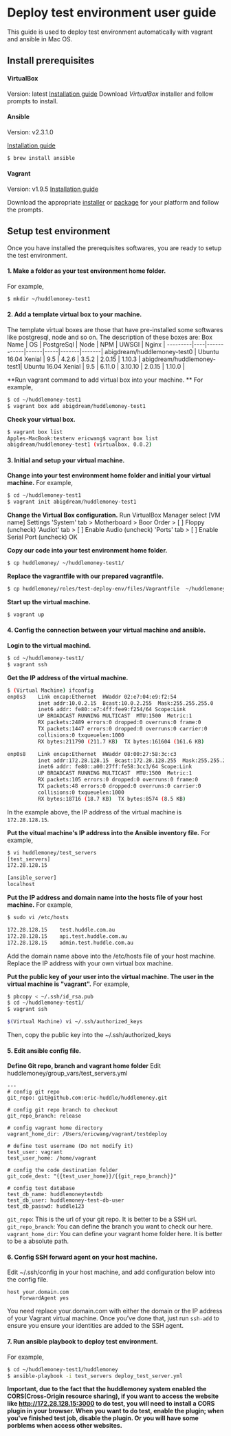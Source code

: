 # Deploy test environment user guide
This guide is used to deploy test environment automatically with vagrant and ansible in Mac OS.

## Install prerequisites

#### VirtualBox
Version: latest 
[Installation guide](https://www.virtualbox.org/wiki/Downloads)
Download *VirtualBox* installer and follow prompts to install.



#### Ansible
Version: v2.3.1.0

[Installation guide](http://docs.ansible.com/ansible/intro_installation.html)

```sh
$ brew install ansible
```

#### Vagrant
Version: v1.9.5
[Installation guide](https://www.vagrantup.com/docs/installation/)

Download the appropriate [installer](https://www.vagrantup.com/downloads.html) or [package](https://www.vagrantup.com/downloads.html) for your platform and follow the prompts.


## Setup test environment
Once you have installed the prerequisites softwares, you are ready to setup the test environment.

#### 1. Make a folder as your test environment home folder.
For example,
```sh
$ mkdir ~/huddlemoney-test1
```

#### 2. Add a template virtual box to your machine.

The template virtual boxes are those that have pre-installed some softwares like postgresql, node and so on.
The description of these boxes are:
Box Name | OS | PostgreSql | Node | NPM | UWSGI | Nginx |
---------|----|------------|------|-----|-------|-------|
abigdream/huddlemoney-test0 | Ubuntu 16.04 Xenial | 9.5 | 4.2.6 | 3.5.2 | 2.0.15 | 1.10.3 |
abigdream/huddlemoney-test1| Ubuntu 16.04 Xenial | 9.5 | 6.11.0 | 3.10.10 | 2.0.15 | 1.10.0 |

**Run vagrant command to add virtual box into your machine. **
For example,
```sh
$ cd ~/huddlemoney-test1
$ vagrant box add abigdream/huddlemoney-test1
```
**Check your virtual box.**
```sh
$ vagrant box list
Apples-MacBook:testenv ericwang$ vagrant box list
abigdream/huddlemoney-test1 (virtualbox, 0.0.2)
```

#### 3. Initial and setup your virtual machine.
**Change into your test environment home folder and initial your virtual machine.**
For example,
```sh
$ cd ~/huddlemoney-test1
$ vagrant init abigdream/huddlemoney-test1
```

**Change the Virtual Box configuration.**
Run VirtualBox Manager
select [VM name]
Settings
'System' tab > Motherboard > Boor Order > [ ] Floppy (uncheck)
'Audiot' tab > [ ] Enable Audio (uncheck)
'Ports' tab > [ ] Enable Serial Port (uncheck)
OK


**Copy our code into your test environment home folder.**
```sh
$ cp huddlemoney/ ~/huddlemoney-test1/
```

**Replace the vagrantfile with our prepared vagrantfile.**
```sh
$ cp huddlemoney/roles/test-deploy-env/files/Vagrantfile  ~/huddlemoney-test1/
```

**Start up the virtual machine.**
```sh
$ vagrant up
```

#### 4. Config the connection between your virtual machine and ansible.
**Login to the virtual machind.**
```sh
$ cd ~/huddlemoney-test1/
$ vagrant ssh
```

 **Get the IP address of the virtual machine.**
```sh
$ (Virtual Machine) ifconfig
enp0s3    Link encap:Ethernet  HWaddr 02:e7:04:e9:f2:54  
          inet addr:10.0.2.15  Bcast:10.0.2.255  Mask:255.255.255.0
          inet6 addr: fe80::e7:4ff:fee9:f254/64 Scope:Link
          UP BROADCAST RUNNING MULTICAST  MTU:1500  Metric:1
          RX packets:2489 errors:0 dropped:0 overruns:0 frame:0
          TX packets:1447 errors:0 dropped:0 overruns:0 carrier:0
          collisions:0 txqueuelen:1000 
          RX bytes:211790 (211.7 KB)  TX bytes:161604 (161.6 KB)

enp0s8    Link encap:Ethernet  HWaddr 08:00:27:58:3c:c3  
          inet addr:172.28.128.15  Bcast:172.28.128.255  Mask:255.255.255.0
          inet6 addr: fe80::a00:27ff:fe58:3cc3/64 Scope:Link
          UP BROADCAST RUNNING MULTICAST  MTU:1500  Metric:1
          RX packets:105 errors:0 dropped:0 overruns:0 frame:0
          TX packets:48 errors:0 dropped:0 overruns:0 carrier:0
          collisions:0 txqueuelen:1000 
          RX bytes:18716 (18.7 KB)  TX bytes:8574 (8.5 KB)
```
In the example above, the IP address of the virtual machine is `172.28.128.15`.

**Put the vitual machine's IP address into the Ansible inventory file.**
For example,
```sh
$ vi huddlemoney/test_servers
[test_servers]
172.28.128.15

[ansible_server]
localhost
```

**Put the IP address and domain name into the hosts file of your host machine.**
For example,
```sh
$ sudo vi /etc/hosts

172.28.128.15    test.huddle.com.au
172.28.128.15    api.test.huddle.com.au
172.28.128.15    admin.test.huddle.com.au   

```
Add the domain name above into the /etc/hosts file of your host machine. Replace the IP address with your own virtual box machine.



**Put the public key of your user into the virtual machine. The user in the virtual machine is "vagrant".**
For example,
```sh
$ pbcopy < ~/.ssh/id_rsa.pub
$ cd ~/huddlemoney-test1/
$ vagrant ssh
```
```sh
$(Virtual Machine) vi ~/.ssh/authorized_keys
```
Then, copy the public key into the ~/.ssh/authorized_keys

#### 5. Edit ansible config file.
**Define Git repo, branch and vagrant home folder**
Edit huddlemoney/group_vars/test_servers.yml
```
---
# config git repo
git_repo: git@github.com:eric-huddle/huddlemoney.git

# config git repo branch to checkout
git_repo_branch: release

# config vagrant home directory
vagrant_home_dir: /Users/ericwang/vagrant/testdeploy

# define test username (Do not modify it)
test_user: vagrant
test_user_home: /home/vagrant

# config the code destination folder
git_code_dest: "{{test_user_home}}/{{git_repo_branch}}"

# config test database
test_db_name: huddlemoneytestdb
test_db_user: huddlemoney-test-db-user
test_db_passwd: huddle123

```
`git_repo`: This is the url of your git repo. It is better to be a SSH url.
`git_repo_branch`: You can define the branch you want to check our here. 
`vagrant_home_dir`: You can define your vagrant home folder here. It is better to be a absolute path.


#### 6. Config SSH forward agent on your host machine.
Edit ~/.ssh/config in your host machine, and add configuration below into the config file.
```
host your.domain.com
    ForwardAgent yes
```
You need replace your.domain.com with either the domain or the IP address of your Vagrant virtual machine.
Once you’ve done that, just run `ssh-add` to ensure you ensure your identities are added to the SSH agent.


#### 7. Run ansible playbook to deploy test environment.
For example,
```sh
$ cd ~/huddlemoney-test1/huddlemoney
$ ansible-playbook -i test_servers deploy_test_server.yml
```


**Important, due to the fact that the huddlemoney system enabled the CORS(Cross-Origin resource sharing), if you want to access the website like http://172.28.128.15:3000 to do test, you will need to install a CORS plugin in your browser. When you want to do test, enable the plugin; when you've finished test job, disable the plugin. Or you will have some porblems when access other websites.**





